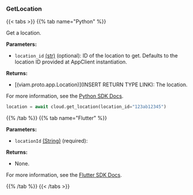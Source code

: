 ### GetLocation

{{< tabs >}}
{{% tab name="Python" %}}

Get a location.

**Parameters:**

- `location_id` [(str)](<INSERT PARAM TYPE LINK>) (optional): ID of the location to get. Defaults to the location ID provided at AppClient instantiation.

**Returns:**

- [(viam.proto.app.Location)](INSERT RETURN TYPE LINK): The location.

For more information, see the [Python SDK Docs](https://python.viam.dev/autoapi/viam/app/app_client/index.html#viam.app.app_client.AppClient.get_location).

``` python {class="line-numbers linkable-line-numbers"}
location = await cloud.get_location(location_id="123ab12345")
```

{{% /tab %}}
{{% tab name="Flutter" %}}

**Parameters:**

- `locationId` [(String)](https://api.flutter.dev/flutter/dart-core/String-class.html) (required):

**Returns:**

- None.

For more information, see the [Flutter SDK Docs](https://flutter.viam.dev/viam_protos.app.app/AppServiceClient/getLocation.html).

{{% /tab %}}
{{< /tabs >}}
